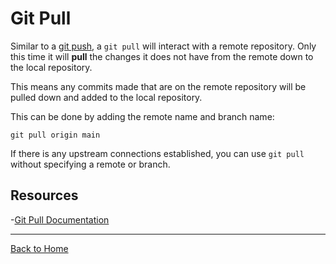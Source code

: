 # Git Pull

Similar to a [git push](./Push.md), a `git pull` will interact with a remote repository. Only this time it will **pull** the changes it does not have from the remote down to the local repository.

This means any commits made that are on the remote repository will be pulled down and added to the local repository.

This can be done by adding the remote name and branch name:
```
git pull origin main
```
If there is any upstream connections established, you can use `git pull` without specifying a remote or branch.

## Resources

-[Git Pull Documentation](https://git-scm.com/docs/git-pull)

---
[Back to Home](../README.md)